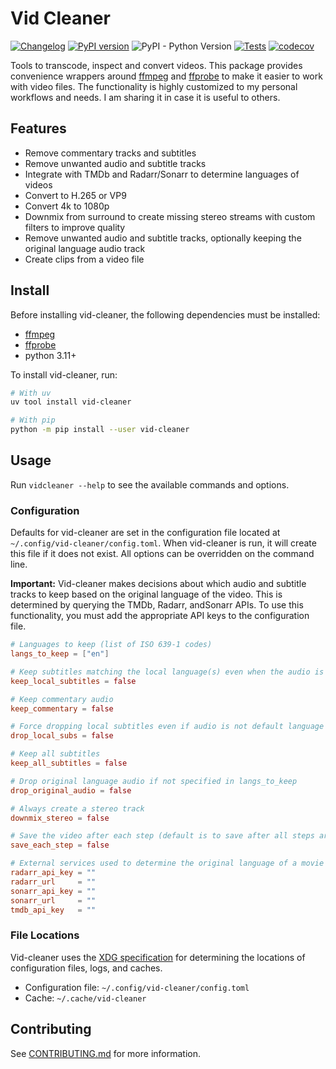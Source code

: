 # Vid Cleaner

[![Changelog](https://img.shields.io/github/v/release/natelandau/vid-cleaner?include_prereleases&label=changelog)](https://github.com/natelandau/vid-cleaner/releases) [![PyPI version](https://badge.fury.io/py/vid-cleaner.svg)](https://badge.fury.io/py/vid-cleaner) ![PyPI - Python Version](https://img.shields.io/pypi/pyversions/vid-cleaner) [![Tests](https://github.com/natelandau/vid-cleaner/actions/workflows/automated-tests.yml/badge.svg)](https://github.com/natelandau/vid-cleaner/actions/workflows/automated-tests.yml) [![codecov](https://codecov.io/gh/natelandau/vid-cleaner/graph/badge.svg?token=NHBKL0B6CL)](https://codecov.io/gh/natelandau/vid-cleaner)

Tools to transcode, inspect and convert videos. This package provides convenience wrappers around [ffmpeg](https://ffmpeg.org/) and [ffprobe](https://ffmpeg.org/ffprobe.html) to make it easier to work with video files. The functionality is highly customized to my personal workflows and needs. I am sharing it in case it is useful to others.

## Features

-   Remove commentary tracks and subtitles
-   Remove unwanted audio and subtitle tracks
-   Integrate with TMDb and Radarr/Sonarr to determine languages of videos
-   Convert to H.265 or VP9
-   Convert 4k to 1080p
-   Downmix from surround to create missing stereo streams with custom filters to improve quality
-   Remove unwanted audio and subtitle tracks, optionally keeping the original language audio track
-   Create clips from a video file

## Install

Before installing vid-cleaner, the following dependencies must be installed:

-   [ffmpeg](https://ffmpeg.org/)
-   [ffprobe](https://ffmpeg.org/ffprobe.html)
-   python 3.11+

To install vid-cleaner, run:

```bash
# With uv
uv tool install vid-cleaner

# With pip
python -m pip install --user vid-cleaner
```

## Usage

Run `vidcleaner --help` to see the available commands and options.

### Configuration

Defaults for vid-cleaner are set in the configuration file located at `~/.config/vid-cleaner/config.toml`. When vid-cleaner is run, it will create this file if it does not exist. All options can be overridden on the command line.

**Important:** Vid-cleaner makes decisions about which audio and subtitle tracks to keep based on the original language of the video. This is determined by querying the TMDb, Radarr, andSonarr APIs. To use this functionality, you must add the appropriate API keys to the configuration file.

```toml
# Languages to keep (list of ISO 639-1 codes)
langs_to_keep = ["en"]

# Keep subtitles matching the local language(s) even when the audio is not in the local language(s)
keep_local_subtitles = false

# Keep commentary audio
keep_commentary = false

# Force dropping local subtitles even if audio is not default language
drop_local_subs = false

# Keep all subtitles
keep_all_subtitles = false

# Drop original language audio if not specified in langs_to_keep
drop_original_audio = false

# Always create a stereo track
downmix_stereo = false

# Save the video after each step (default is to save after all steps are completed)
save_each_step = false

# External services used to determine the original language of a movie or TV show
radarr_api_key = ""
radarr_url     = ""
sonarr_api_key = ""
sonarr_url     = ""
tmdb_api_key   = ""
```

### File Locations

Vid-cleaner uses the [XDG specification](https://specifications.freedesktop.org/basedir-spec/latest/) for determining the locations of configuration files, logs, and caches.

-   Configuration file: `~/.config/vid-cleaner/config.toml`
-   Cache: `~/.cache/vid-cleaner`

## Contributing

See [CONTRIBUTING.md](CONTRIBUTING.md) for more information.
